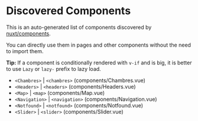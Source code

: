 # Discovered Components

This is an auto-generated list of components discovered by [nuxt/components](https://github.com/nuxt/components).

You can directly use them in pages and other components without the need to import them.

**Tip:** If a component is conditionally rendered with `v-if` and is big, it is better to use `Lazy` or `lazy-` prefix to lazy load.

- `<Chambres>` | `<chambres>` (components/Chambres.vue)
- `<Headers>` | `<headers>` (components/Headers.vue)
- `<Map>` | `<map>` (components/Map.vue)
- `<Navigation>` | `<navigation>` (components/Navigation.vue)
- `<Notfound>` | `<notfound>` (components/Notfound.vue)
- `<Slider>` | `<slider>` (components/Slider.vue)
